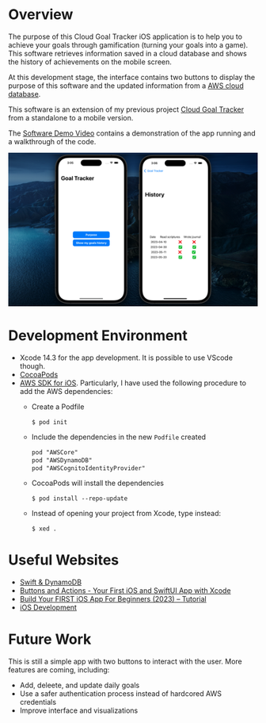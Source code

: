 # Overview

The purpose of this Cloud Goal Tracker iOS application is to help you to achieve your goals through gamification (turning your goals into a game). This software retrieves information saved in a cloud database and shows the history of achievements on the mobile screen.

At this development stage, the interface contains two buttons to display the purpose of this software and the updated information from a [AWS cloud database](https://docs.aws.amazon.com/dynamodb/).

This software is an extension of my previous project [Cloud Goal Tracker](https://github.com/chinchay/cloud-goal-tracker) from a standalone to a mobile version.

The [Software Demo Video](https://youtu.be/VwgcSzqtqEw) contains a demonstration of the app running and a walkthrough of the code.

![](images/screens.png)


# Development Environment

* Xcode 14.3 for the app development. It is possible to use VScode though.
* [CocoaPods](https://cocoapods.org/)
* [AWS SDK for iOS](https://github.com/aws-amplify/aws-sdk-ios). Particularly, I have used the following procedure to add the AWS dependencies:
    * Create a Podfile    

        ```ShellSession
        $ pod init
        ```

    * Include the dependencies in the new `Podfile` created

        ```ShellSession
        pod "AWSCore"
        pod "AWSDynamoDB"  
        pod "AWSCognitoIdentityProvider"
        ```

    * CocoaPods will install the dependencies

        ```properties
        $ pod install --repo-update
        ```

    * Instead of opening your project from Xcode, type instead:

        ```ShellSession
        $ xed .
        ```

# Useful Websites

* [Swift & DynamoDB](https://www.robhageboeck.com/examples/swiftuidynamodb.php)
* [Buttons and Actions - Your First iOS and SwiftUI App with Xcode](https://www.youtube.com/watch?v=Xy_CtlR-hpM&ab_channel=Kodeco)
* [Build Your FIRST iOS App For Beginners (2023) – Tutorial](https://www.youtube.com/watch?v=nqTcAzPS3oc&ab_channel=iOSAcademy)
* [iOS Development](https://www.youtube.com/@CodeWithChris/videos)

# Future Work

This is still a simple app with two buttons to interact with the user. More features are coming, including:
* Add, deleete, and update daily goals
* Use a safer authentication process instead of hardcored AWS credentials
* Improve interface and visualizations